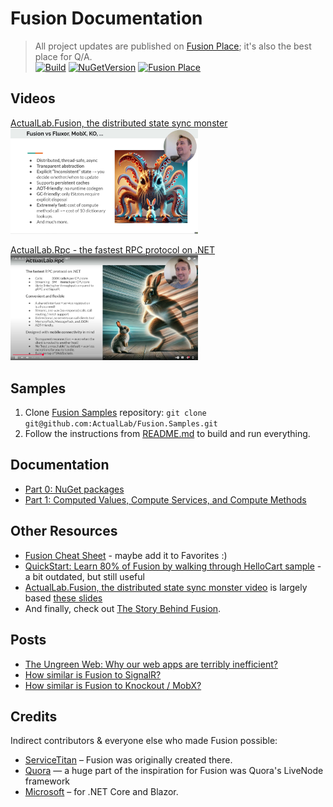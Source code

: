 # Fusion Documentation

> All project updates are published on [Fusion Place]; it's also the best place for Q/A.\
> [![Build](https://github.com/ActualLab/Fusion/workflows/Build/badge.svg)](https://github.com/ActualLab/Fusion/actions?query=workflow%3A%22Build%22)
> [![NuGetVersion](https://img.shields.io/nuget/v/ActualLab.Core)](https://www.nuget.org/packages?q=tags%3A%22actual_lab_fusion%22+Owner%3A%22Actual.chat%22)
> [![Fusion Place](https://img.shields.io/badge/Fusion%20%40%20Actual%20Chat-BE145B)](https://actual.chat/chat/s-1KCdcYy9z2-uJVPKZsbEo)


## Videos

[ActualLab.Fusion, the distributed state sync monster](https://youtu.be/eMO7AmI6ui4)<br/>
[<img src="./img/Fusion-Video.jpg" width="300"/>](https://youtu.be/eMO7AmI6ui4)

[ActualLab.Rpc - the fastest RPC protocol on .NET](https://youtu.be/vwm1l8eevak)<br/>
[<img src="./img/ActualLab-Rpc-Video.jpg" width="300"/>](https://youtu.be/vwm1l8eevak)


## Samples

1. Clone [Fusion Samples] repository: `git clone git@github.com:ActualLab/Fusion.Samples.git`
2. Follow the instructions from
[README.md](https://github.com/ActualLab/Fusion.Samples/blob/master/README.md)
to build and run everything.


## Documentation

- [Part 0: NuGet packages](./Part00.md)
- [Part 1: Computed Values, Compute Services, and Compute Methods](./Part01.md)
<!--
- [Part 3: State: IState&lt;T&gt; and Its Flavors](./Part03.md)
- [Part 4: Compute Service Clients](./Part04.md)
- [Part 5: Fusion on Server-Side Only](./Part05.md)
- [Part 6: Real-time UI in Blazor Apps](./Part06.md)
- [Part 7: Real-time UI in JS / React Apps](./Part07.md)
- [Part 8: Scaling Fusion Services](./Part08.md)
- [Part 9: CommandR](./Part09.md)
- [Part 10: Multi-Host Invalidation and CQRS with Operations Framework](./Part10.md)
- [Part 11: Authentication in Fusion](./Part11.md)
- <img src="https://img.shields.io/badge/-New!-brightgreen" valign="middle"> [Part 12: ActualLab.Rpc in Fusion 6.1+](./Part12.md)
- <img src="https://img.shields.io/badge/-New!-brightgreen" valign="middle"> [Part 13: Migration to Fusion 6.1+](./Part13.md)
- [Epilogue](./PartFF.md)
-->

## Other Resources

- [Fusion Cheat Sheet](./Fusion-Cheat-Sheet.md) - maybe add it to Favorites :)
- [QuickStart: Learn 80% of Fusion by walking through HelloCart sample](./QuickStart.md) - a bit outdated, but still useful
- [ActualLab.Fusion, the distributed state sync monster video](https://youtu.be/eMO7AmI6ui4) is largely based
  [these slides](https://alexyakunin.github.io/ActualLab.Fusion.Materials/Slides/Fusion_v2/Slides.html) 
- And finally, check out [The Story Behind Fusion](Story.md).


## Posts

- [The Ungreen Web: Why our web apps are terribly inefficient?](https://alexyakunin.medium.com/the-ungreen-web-why-our-web-apps-are-terribly-inefficient-28791ed48035?source=friends_link&sk=74fb46086ca13ff4fea387d6245cb52b)
- [How similar is Fusion to SignalR?](https://medium.com/@alexyakunin/how-similar-is-stl-fusion-to-signalr-e751c14b70c3?source=friends_link&sk=241d5293494e352f3db338d93c352249)
- [How similar is Fusion to Knockout / MobX?](https://medium.com/@alexyakunin/how-similar-is-stl-fusion-to-knockout-mobx-fcebd0bef5d5?source=friends_link&sk=a808f7c46c4d5613605f8ada732e790e)


## Credits

Indirect contributors & everyone else who made Fusion possible:
- [ServiceTitan](https://www.servicetitan.com) &ndash; Fusion was originally created there. 
- [Quora](https://www.quora.com) — a huge part of the inspiration for Fusion was Quora's LiveNode framework
- [Microsoft](https://microsoft.com) &ndash; for .NET Core and Blazor.


[Fusion]: https://github.com/ActualLab/Fusion
[Fusion Place]: https://actual.chat/chat/s-1KCdcYy9z2-uJVPKZsbEo
[Fusion Feedback Form]: https://forms.gle/TpGkmTZttukhDMRB6
[Fusion Samples]: https://github.com/ActualLab/Fusion.Samples

